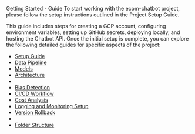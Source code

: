 
Getting Started - Guide
To start working with the ecom-chatbot project, please follow the setup instructions outlined in the Project Setup Guide.

This guide includes steps for creating a GCP account, configuring environment variables, setting up GitHub secrets, deploying locally, and hosting the Chatbot API. Once the initial setup is complete, you can explore the following detailed guides for specific aspects of the project:



- [Setup Guide](/readme/Setup_Guide.md)
- [Data Pipeline](/readme/DataPipeline.md)
- [Models](/readme/Models.md)
- [Architecture](./readme/Architecture.md)
- 
- [Bias Detection](./ml_pipelines/stage4_bias_detection.md)
- [CI/CD Workflow](./ci_cd/README.md)
- [Cost Analysis](./cost_analysis/README.md)
- [Logging and Monitoring Setup](./logging_monitoring/README.md)
- [Version Rollback](./rollback/README.md)
- 
- [Folder Structure](/readme/Folder_Structure.md)



